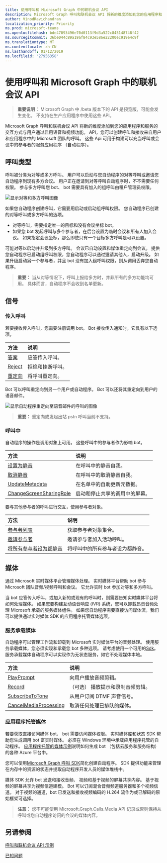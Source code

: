 ```yaml
---
title: 使用呼叫和 Microsoft Graph 中的联机会议 API
description: Microsoft Graph 呼叫和联机会议 API 将新的维度添加到您的应用程序和服务的交互方式与用户通过启用语音和视频功能。 API，您可以创建呼叫和接收来自用户和应用程序中的 Microsoft 团队的呼叫。 这些 Api 可用于构建可以充当呼叫或会议中的参与者的服务应用程序 （自动程序）。
author: VinodRavichandran
localization_priority: Priority
ms.prod: microsoft-teams
ms.openlocfilehash: bde47093496e70d0113f9d3a522c845148748f42
ms.sourcegitcommit: 36be044c89a19af84c93e586e22200ec919e4c9f
ms.translationtype: MT
ms.contentlocale: zh-CN
ms.lasthandoff: 01/12/2019
ms.locfileid: "27956358"
---
```

# <a name="working-with-the-calls-and-online-meetings-api-in-microsoft-graph"></a>使用呼叫和 Microsoft Graph 中的联机会议 API

> **重要说明：** Microsoft Graph 中 /beta 版本下的 API 是预览版，可能会发生变化。 不支持在生产应用程序中使用这些 API。

Microsoft Graph 呼叫和联机会议 API 将新的维度添加到您的应用程序和服务的交互方式与用户通过启用语音和视频功能。 API，您可以创建呼叫和接收来自用户和应用程序中的 Microsoft 团队的呼叫。 这些 Api 可用于构建可以充当呼叫或会议中的参与者的服务应用程序 （自动程序）。

## <a name="call-types"></a>呼叫类型

呼叫被分类为对等或多方呼叫。 用户可以启动与您自动程序的对等呼叫或邀请您自动程序到现有多方会议。 用户正在邀请到对等呼叫自动程序时，不不需要任何权限。 参与多方呼叫您 bot、 bot 需要具有加入的组呼叫由租户管理员权限。

![显示对等和多方呼叫图像](https://cdn.graph.office.net/prod/GraphDocuments/en-us/concepts/images/call-types.png)

如果您自动程序创建呼叫，它需要用启动或启动组呼叫权限。 您自动程序已创建的对等呼叫或多方呼叫的选项。

- 对等呼叫，需要指定唯一的目标和没有会议坐标 bot。 
- 如果您 bot 发起呼叫与多个参与者，在后台设置为临时会议和所有人加入会议。 如果指定会议坐标，那么即使只有一个目标多方呼叫是可以设置。

可能对等以启动并升级到多方呼叫。 会议已自动设置和媒体重定向到会议。 提供您自动程序已启动组呼叫权限，您自动程序可以通过邀请其他人，启动升级。 如果升级启动另一个参与者，并且 bot 没有加入组呼叫权限，则从调用丢弃您自动程序。

> **重要：** 当从对等情况下，呼叫上报给多方时，并非所有的多方功能均可用。 具体而言，自动程序不会收到名单更新。

## <a name="signaling"></a>信号

### <a name="incoming-call"></a>传入呼叫

若要接收传入呼叫，您需要注册调用 bot。 Bot 接收传入通知时，它具有以下选项。

| 方法                              | 说明                                  |
|:------------------------------------|:---------------------------------------------|
| [答案](../api/call-answer.md)     | 应答传入呼叫。                    |
| [Reject](../api/call-reject.md)     | 拒绝和挂断呼叫。                  |
| [重定向](../api/call-redirect.md) | 将呼叫重定向。                           |

Bot 可以呼叫重定向到另一个用户或自动程序。 Bot 可以还将其重定向到用户的语音邮件。

![显示自动程序重定向至语音邮件的呼叫的图像](https://cdn.graph.office.net/prod/GraphDocuments/en-us/concepts/images/call-handling.png)

> **重要：** 重定向或发起出站 pstn 呼叫当前不支持。

### <a name="in-call"></a>呼叫中

自动程序的操作是调用对象上可用。 这些呼叫中的参与者作为影响 bot。

| 方法                                                            | 说明                                  |
|:------------------------------------------------------------------|:---------------------------------------------|
| [设置为静音](../api/call-mute.md)                                       | 在呼叫中的静音自我。                       |
| [取消静音](../api/call-unmute.md)                                   | 在呼叫中的取消静音自我。                     |
| [UpdateMetadata](../api/call-updatemetadata.md)                   | 在名单中的自助更新元数据。          |
| [ChangeScreenSharingRole](../api/call-changescreensharingrole.md) | 启动和停止共享的调用中的屏幕。   |

要与其他参与者的呼叫进行交互，使用参与者对象。

| 方法                                                            | 说明                                  |
|:------------------------------------------------------------------|:---------------------------------------------|
| [参与者列表](../api/call-list-participants.md)             | 获取参与者对象集合。         |
| [邀请参与者](../api/participant-invite.md)               | 邀请参与者加入活动呼叫。      |
| [将所有参与者设为都静音](../api/participant-muteall.md)            | 将呼叫中的所有参与者设为都静音。           |

## <a name="media"></a>媒体

通过 Microsoft 实时媒体平台管理媒体处理。 实时媒体平台帮助 bot 参与 Microsoft 团队音频/视频呼叫和会议。 它允许实时 bot 参加对等和多方呼叫。

当 bot 应答传入呼叫，或加入新的或现有的呼叫时，则需要告知实时媒体平台将如何处理媒体。 如果您要构建互动语音响应 (IVR) 系统，您可以卸载昂贵音频处理 Microsoft 承载的服务媒体组件。 如果您自动程序需要直接访问媒体流，我们可以提供通过实时媒体 SDK 的应用程序托管媒体选项。

### <a name="service-hosted-media"></a>服务承载媒体

自动程序可以管理工作流和卸载到 Microsoft 实时媒体平台的音频处理。 使用服务承载媒体，您必须实现和承载您 bot 多种选项。 请考虑使用一个可用的[Sdk](https://developer.microsoft.com/graph/code-samples-and-sdks)。 服务承载媒体自动程序可以实现作为无状态服务，如它不处理媒体本地。

| 方法                                                        | 说明                                             |
|:--------------------------------------------------------------|:--------------------------------------------------------|
| [PlayPrompt](../api/call-playprompt.md)                       | 向用户播放音频剪辑。                         |
| [Record](../api/call-record.md)                               | （可选） 播放提示和录制音频剪辑。      |
| [SubscribeToTone](../api/call-subscribetotone.md)             | 从用户订阅 DTMF 声音信号。                  |
| [CancelMediaProcessing](../api/call-cancelmediaprocessing.md) | 取消任何处理已排队的媒体。             |

### <a name="application-hosted-media"></a>应用程序托管媒体

若要获取直接访问媒体 bot、 bot 需要访问媒体权限。 实时媒体库和状态 SDK 帮助您生成调用 bot 富实时媒体。 必须在 Windows 环境中承载应用程序托管的自动程序。 [应用程序托管的媒体示例](https://github.com/microsoftgraph/microsoft-graph-comms-samples)说明如何生成 bot （包括云服务和服务结构） 的各种 Azure 平台中。

您可以使用[Microsoft Graph 呼叫 SDK](https://microsoftgraph.github.io/microsoft-graph-comms-samples/docs/articles/index.html)简化创建自动程序。 SDK 提供功能来管理在内存中的资源的状态并提取自动程序开发人员的媒体堆栈中。

媒体 SDK 允许 bot 发送和接收音频、 视频和基于视频的屏幕共享内容。 基于视频的屏幕共享为视频信道建模。 Bot 可以订阅混合音频频道服务器和多个视频信道。 对于视频的通道，bot 已发送和接收视频编码的 H.264 流作为或已解码的原始框架可选择。

> **注意：** 您不可能使用 Microsoft.Graph.Calls.Media API 记录或否则保持从呼叫或您自动程序访问的会议的媒体内容。

## <a name="see-also"></a>另请参阅

[呼叫和联机会议 API 示例](https://github.com/microsoftgraph/microsoft-graph-comms-samples/)

[已知问题](/graph/known-issues#calls-and-online-meetings)
